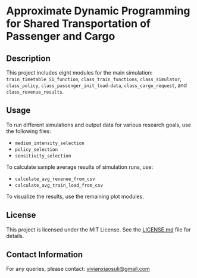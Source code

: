 # Approximate Dynamic Programming for Shared Transportation of Passenger and Cargo

## Description

This project includes eight modules for the main simulation: `train_timetable_S1_function`, `class_train_functions`, `class_simulator`, `class_policy`, `class_passenger_init_load-data`, `class_cargo_request`, and `class_revenue_results`.

## Usage

To run different simulations and output data for various research goals, use the following files:
- `medium_intensity_selection`
- `policy_selection`
- `sensitivity_selection`

To calculate sample average results of simulation runs, use:
- `calculate_avg_revenue_from_csv`
- `calculate_avg_train_load_from_csv`

To visualize the results, use the remaining plot modules.

## License

This project is licensed under the MIT License. See the [LICENSE.md](LICENSE.md) file for details.

## Contact Information

For any queries, please contact: vivianxiaosuli@gmail.com
